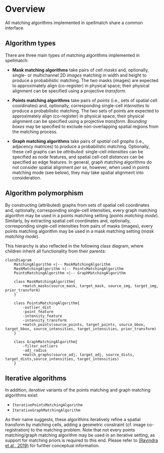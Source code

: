 # Overview

All matching algorithms implemented in spellmatch share a common interface.

## Algorithm types

There are three main types of matching algorithms implemented in spellmatch:

- **Mask matching algorithms** take pairs of cell *masks* and, optionally, single- or
  multichannel 2D *images* matching in width and height to produce a probabilistic
  matching. The two masks (images) are expected to approximately align (co-register) in
  physical space; their physical alignment can be specified using a projective
  *transform*.

- **Points matching algorithms** take pairs of *points* (i.e., sets of spatial cell 
  coordinates) and, optionally, corresponding single-cell *intensities* to produce a
  probabilistic matching. The two sets of points are expected to approximately align
  (co-register) in physical space; their physical alignment can be specified using a
  projective *transform*. *Bounding boxes* may be specified to exclude non-overlapping
  spatial regions from the matching process.

- **Graph matching algorithms** take pairs of *spatial cell graphs* (i.e., adjacency
  matrices) to produce a probabilistic matching. Optionally, these cell graphs can be
  *attributed*: single-cell *intensities* can be specified as node features, and spatial
  cell-cell *distances* can be specified as edge features. In general, graph matching
  algorithms do not consider spatial alignment *per se*, however, when used in points
  matching mode (see below), they may take spatial alignment into consideration.

## Algorithm polymorphism

By constructing (attributed) graphs from sets of spatial cell coordinates and,
optionally, corresponding single-cell intensities, every graph matching algorithm may be
used in a points matching setting (*points matching mode*). Similarly, by extracting
spatial cell coordinates and, optionally, corresponding single-cell intensities from
pairs of masks (images), every points matching algorithm may be used in a mask matching
setting (*mask matching mode*).

This hierarchy is also reflected in the following class diagram, where children inherit
all functionality from their parents:

```mermaid
classDiagram
    MatchingAlgorithm <|-- MaskMatchingAlgorithm
    MaskMatchingAlgorithm <|-- PointsMatchingAlgorithm
    PointsMatchingAlgorithm <|-- GraphMatchingAlgorithm

    class MaskMatchingAlgorithm{
        +match_masks(source_mask, target_mask, source_img, target_img, prior_transform)
    }

    class PointsMatchingAlgorithm{
        -outlier_dist
        -point_feature
        -intensity_feature
        -intensity_transform
        +match_points(source_points, target_points, source_bbox, target_bbox, source_intensities, target_intensities, prior_transform)
    }

    class GraphMatchingAlgorithm{
        -filter_outliers
        -adj_radius
        +match_graphs(source_adj, target_adj, source_dists, target_dists,source_intensities, target_intensities)
    }
```

## Iterative algorithms

In addition, *iterative* variants of the points matching and graph matching algorithms
exist:

- `IterativePointsMatchingAlgorithm`
- `IterativeGraphMatchingAlgorithm`

As their name suggests, these algorithms iteratively refine a spatial transform by
matching cells, adding a geometric constraint (cf. image co-registration) to the
matching problem. Note that not every points matching/graph matching algorithm may be
used in an iterative setting, as support for matching priors is required to this end.
Please refer to [(Ravindra et al., 2019)](https://arxiv.org/abs/1908.03201) for further
conceptual information.

